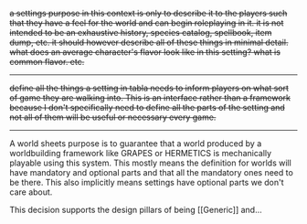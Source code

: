 ~~a settings purpose in this context is only to describe it to the players such that they have a feel for the world and can begin roleplaying in it. it is not intended to be an exhaustive history, species catalog, spellbook, item dump, etc. it should however describe all of these things in minimal detail. what does an average character's flavor look like in this setting? what is common flavor. etc.~~

---

~~define all the things a setting in tabla needs to inform players on what sort of game they are walking into. This is an interface rather than a framework because I don't specifically need to define all the parts of the setting and not all of them will be useful or necessary every game.~~

---

A world sheets purpose is to guarantee that a world produced by a worldbuilding framework like GRAPES or HERMETICS is mechanically playable using this system. This mostly means the definition for worlds will have mandatory and optional parts and that all the mandatory ones need to be there. This also implicitly means settings have optional parts we don't care about.

This decision supports the design pillars of being [[Generic]] and...